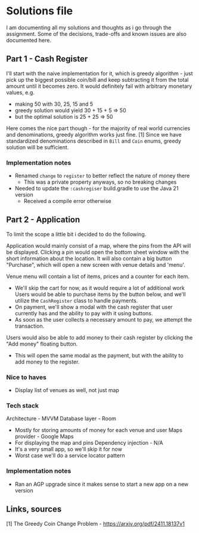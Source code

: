 # Solutions file

I am documenting all my solutions and thoughts as i go through the assignment.
Some of the decisions, trade-offs and known issues are also documented here.

## Part 1 - Cash Register

I'll start with the naive implementation for it, which is greedy algorithm - just pick up the biggest possible coin/bill and keep subtracting it from the total amount until it becomes zero.
It would definitely fail with arbitrary monetary values, e.g. 
* making 50 with 30, 25, 15 and 5 
* greedy solution would yield 30 + 15 + 5 => 50
* but the optimal solution is 25 + 25 => 50

Here comes the nice part though - for the majority of real world currencies and denominations, greedy algorithm works just fine. [1]
Since we have standardized denominations described in `Bill` and `Coin` enums, greedy solution will be sufficient.  

### Implementation notes

* Renamed `change` to `register` to better reflect the nature of money there
  * This was a private property anyways, so no breaking changes
* Needed to update the `:cashregiser` build.gradle to use the Java 21 version
  * Received a compile error otherwise

## Part 2 - Application 

To limit the scope a little bit i decided to do the following.

Application would mainly consist of a map, where the pins from the API will be displayed. 
Clicking a pin would open the bottom sheet window with the short information about the location.
It will also contain a big button "Purchase", which will open a new screen with venue details and 'menu'.

Venue menu will contain a list of items, prices and a counter for each item.
  * We'll skip the cart for now, as it would require a lot of additional work
Users would be able to purchase items by the button below, and we'll utilize the `CashRegister` class to handle payments.
  * On payment, we'll show a modal with the cash register that user currently has and the ability to pay with it using buttons. 
  * As soon as the user collects a necessary amount to pay, we attempt the transaction. 

Users would also be able to add money to their cash register by clicking the "Add money" floating button. 
  * This will open the same modal as the payment, but with the ability to add money to the register.

### Nice to haves

* Display list of venues as well, not just map

### Tech stack
Architecture - MVVM
Database layer - Room
  * Mostly for storing amounts of money for each venue and user
Maps provider - Google Maps
  * For displaying the map and pins
Dependency injection - N/A
  * It's a very small app, so we'll skip it for now
  * Worst case we'll do a service locator pattern

### Implementation notes

* Ran an AGP upgrade since it makes sense to start a new app on a new version

## Links, sources
[1] The Greedy Coin Change Problem - https://arxiv.org/pdf/2411.18137v1